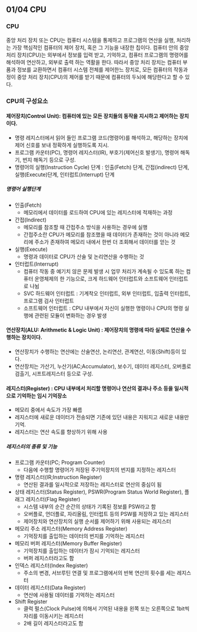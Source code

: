 ## 01/04 CPU

### CPU

중앙 처리 장치 또는 CPU는 컴퓨터 시스템을 통제하고 프로그램의 연산을 실행,  처리하는 가장 핵심적인 컴퓨터의 제어 장치, 혹은 그 기능을  내장한 칩이다. 컴퓨터 안의 중앙 처리 장치(CPU)는 외부에서 정보를 입력 받고, 기억하고, 컴퓨터 프로그램의 명령어를 해석하여 연산하고, 외부로 출력 하는 역활을 한다. 따라서 중앙 처리 장치는 컴퓨터 부품과 정보를 교환하면서 컴퓨터 시스템 전체를 제어한느 장치로, 모든 컴퓨터의 작동과정이 중앙 처리 장치(CPU)의 제어를 받기 때문에 컴퓨터의 두뇌에 해당한다고 할 수 있다.



### CPU의 구성요소

#### 제어장치(Control Unit): 컴퓨터에 있는 모든 장치들의 동작을 지시하고 제어하는 장치이다.

- 명령 레지스터에서 읽어 들인 프로그램 코드(명령어)를 해석하고, 해당하는 장치에 제어 신호를 보내 정확하게 실행하도록 지시.
- 프로그램 카운터(PC), 명령어 레지스터(IR), 부호기(제어신호 발생기), 명령어 해독기, 번지 해독기 등으로 구성.
- 명령어의 실행(Instruction Cycle) 단계 : 인출(Fetch) 단계, 간접(indirect) 단계, 실행(Execute)단계, 인터럽트(Interrupt) 단계



##### 명령어 실행단계

- 인출(Fetch) 
  - 메모리에서 데이터를 로드하여  CPU에 있는 레지스터에 적재하는 과정
- 간접(Indirect)
  - 메모리를 참조할 때 간접주소 방식을 사용하는 경우에 실행
  - 간접주소란 CPU가 메모리를 참조했을 때 데이터가 존재하는 것이 아니라 메모리에 주소가 존재하여 메모리 내에서 한번 더 조회해서 데이터를 얻는 것
- 실행(Execute)
  - 명령과 데이터로 CPU가 산술 및 논리연산을 수행하는 것
- 인터럽트(Interrupt)
  - 컴퓨터 작동 중 예기치 않은 문제 발생 시 업무 처리가 계속될 수 있도록 하는 컴퓨터 운영체제의 한 기능으로, 크게 하드웨어 인터럽트와 소프트웨어 인터럽트로 나뉨
  - SVC 하드웨어 인터럽트 : 기계착오 인터럽트, 외부 인터럽트, 입출력 인터럽트, 프로그램 검사 인터럽트
  - 소프트웨어 인터럽트 : CPU 내부에서 자신이 실행한 명령이나 CPU의 명령 실행에 관련된 모듈이 변화하는 경우 발생



#### 연산장치(ALU: Arithmetic & Logic Unit) : 제어장치의 명령에 따라 실제로 연산을 수행하는 장치이다.

- 연산장치가 수행하는 연산에는 산술연산, 논리연산, 관계연산, 이동(Shift)등이 있다.
- 연산장치는 가산기, 누산기(AC;Accumulator), 보수기, 데이터 레지스터, 오버플로 검출기, 시프트레지스터 등으로 구성.



#### 레지스터(Register) : CPU 내부에서 처리할 명령어나 연산의 결과나 주소 등을 일시적으로 기억하는 임시 기억장소 

- 메모리 중에서 속도가 가장 빠름
- 레지스터에 새로운 데이터가 전송되면 기존에 있던 내용은 지워지고 새로운 내용만 기억.
- 레지스터는 연산 속도를 향상하기 위해 사용



##### 레지스터의 종류 및 기능

- 프로그램 카운터(PC; Program Counter)
  - 다음에 수행할 명령어가 저장된 주기억장치의 번지를 지정하는 레지스터
- 명령 레지스터(IR;Instruction Register)
  - 연산된 결과를 일시적으로 저장하는 레지스터로 연산의 중심이 됨
- 상태 레지스터(Status Register), PSWR(Program Status World Register), 플래그 레지스터(Flag Register)
  - 시스템 내부의 순간 순간의 상태가 기록된 정보를 PSW라고 함
  - 오버플로, 언더플로, 자리올림, 인터럽트 등의 PSW를 저장하고 있는 레지스터
  - 제어장치와 연산장치의 실행 순서를 제어하기 위해 사용되는 레지스터
- 메모리 주소 레지스터(Memory Address Register)
  - 기억장치를 출입하는 데이터의 번지를 기억하는 레지스터
- 메모리 버퍼 레지스터(Memory Buffer Register)
  - 기억장치를 출입하는 데이터가 잠시 기억되는 레지스터
  - 버퍼 레지스터라고도 함
- 인덱스 레지스터(Index Register) 
  - 주소의 변경, 서브루틴 연결 및 프로그램에서의 반복 연산의 횟수를 세는 레지스터
- 데이터 레지스터(Data Register)
  - 연산에 사용될 데이터를 기억하는 레지스터
- Shift Register
  - 클럭 펄스(Clock Pulse)에 의해서 기억된 내용을 왼쪽 또는 오른쪽으로 1bit씩 자리를 이동시키는 레지스터
  - 2배 길이 레지스터라고도 함



